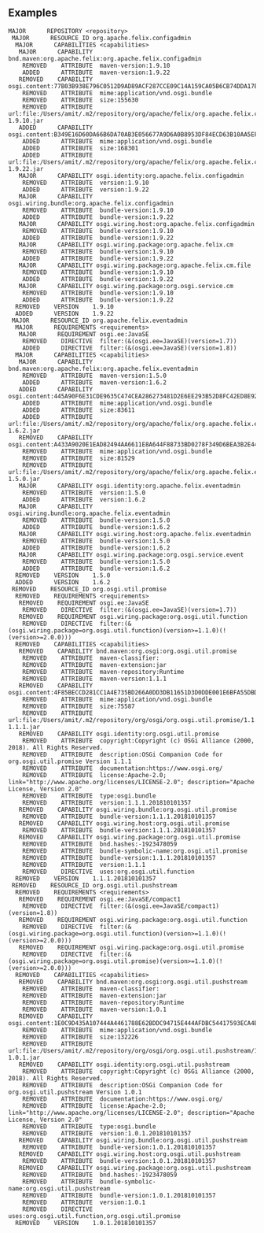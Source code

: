 

## Examples

    MAJOR      REPOSITORY <repository>
	 MAJOR      RESOURCE_ID org.apache.felix.configadmin
	  MAJOR      CAPABILITIES <capabilities>
	   MAJOR      CAPABILITY bnd.maven:org.apache.felix:org.apache.felix.configadmin
	    REMOVED    ATTRIBUTE  maven-version:1.9.10
	    ADDED      ATTRIBUTE  maven-version:1.9.22
	   REMOVED    CAPABILITY osgi.content:77B03B938E796C0512D9AD89ACF287CCE09C14A159CA05B6CB74DDA17E7AB3FA
	    REMOVED    ATTRIBUTE  mime:application/vnd.osgi.bundle
	    REMOVED    ATTRIBUTE  size:155630
	    REMOVED    ATTRIBUTE  url:file:/Users/amit/.m2/repository/org/apache/felix/org.apache.felix.configadmin/1.9.10/org.apache.felix.configadmin-1.9.10.jar
	   ADDED      CAPABILITY osgi.content:B349E16D60DA66B6DA70AB3E056677A9D6A0B8953DF84ECD63B10AA5EF3C5865
	    ADDED      ATTRIBUTE  mime:application/vnd.osgi.bundle
	    ADDED      ATTRIBUTE  size:168301
	    ADDED      ATTRIBUTE  url:file:/Users/amit/.m2/repository/org/apache/felix/org.apache.felix.configadmin/1.9.22/org.apache.felix.configadmin-1.9.22.jar
	   MAJOR      CAPABILITY osgi.identity:org.apache.felix.configadmin
	    REMOVED    ATTRIBUTE  version:1.9.10
	    ADDED      ATTRIBUTE  version:1.9.22
	   MAJOR      CAPABILITY osgi.wiring.bundle:org.apache.felix.configadmin
	    REMOVED    ATTRIBUTE  bundle-version:1.9.10
	    ADDED      ATTRIBUTE  bundle-version:1.9.22
	   MAJOR      CAPABILITY osgi.wiring.host:org.apache.felix.configadmin
	    REMOVED    ATTRIBUTE  bundle-version:1.9.10
	    ADDED      ATTRIBUTE  bundle-version:1.9.22
	   MAJOR      CAPABILITY osgi.wiring.package:org.apache.felix.cm
	    REMOVED    ATTRIBUTE  bundle-version:1.9.10
	    ADDED      ATTRIBUTE  bundle-version:1.9.22
	   MAJOR      CAPABILITY osgi.wiring.package:org.apache.felix.cm.file
	    REMOVED    ATTRIBUTE  bundle-version:1.9.10
	    ADDED      ATTRIBUTE  bundle-version:1.9.22
	   MAJOR      CAPABILITY osgi.wiring.package:org.osgi.service.cm
	    REMOVED    ATTRIBUTE  bundle-version:1.9.10
	    ADDED      ATTRIBUTE  bundle-version:1.9.22
	  REMOVED    VERSION    1.9.10
	  ADDED      VERSION    1.9.22
	 MAJOR      RESOURCE_ID org.apache.felix.eventadmin
	  MAJOR      REQUIREMENTS <requirements>
	   MAJOR      REQUIREMENT osgi.ee:JavaSE
	    REMOVED    DIRECTIVE  filter:(&(osgi.ee=JavaSE)(version=1.7))
	    ADDED      DIRECTIVE  filter:(&(osgi.ee=JavaSE)(version=1.8))
	  MAJOR      CAPABILITIES <capabilities>
	   MAJOR      CAPABILITY bnd.maven:org.apache.felix:org.apache.felix.eventadmin
	    REMOVED    ATTRIBUTE  maven-version:1.5.0
	    ADDED      ATTRIBUTE  maven-version:1.6.2
	   ADDED      CAPABILITY osgi.content:445A90F6E31CDE9635C474CEA286273481D2E6EE293B52D8FC42ED8E927B5604
	    ADDED      ATTRIBUTE  mime:application/vnd.osgi.bundle
	    ADDED      ATTRIBUTE  size:83611
	    ADDED      ATTRIBUTE  url:file:/Users/amit/.m2/repository/org/apache/felix/org.apache.felix.eventadmin/1.6.2/org.apache.felix.eventadmin-1.6.2.jar
	   REMOVED    CAPABILITY osgi.content:A433A9020E1EAD82494AA6611E8A644F88733BD0278F349D6BEA3B2E448DDD71
	    REMOVED    ATTRIBUTE  mime:application/vnd.osgi.bundle
	    REMOVED    ATTRIBUTE  size:81529
	    REMOVED    ATTRIBUTE  url:file:/Users/amit/.m2/repository/org/apache/felix/org.apache.felix.eventadmin/1.5.0/org.apache.felix.eventadmin-1.5.0.jar
	   MAJOR      CAPABILITY osgi.identity:org.apache.felix.eventadmin
	    REMOVED    ATTRIBUTE  version:1.5.0
	    ADDED      ATTRIBUTE  version:1.6.2
	   MAJOR      CAPABILITY osgi.wiring.bundle:org.apache.felix.eventadmin
	    REMOVED    ATTRIBUTE  bundle-version:1.5.0
	    ADDED      ATTRIBUTE  bundle-version:1.6.2
	   MAJOR      CAPABILITY osgi.wiring.host:org.apache.felix.eventadmin
	    REMOVED    ATTRIBUTE  bundle-version:1.5.0
	    ADDED      ATTRIBUTE  bundle-version:1.6.2
	   MAJOR      CAPABILITY osgi.wiring.package:org.osgi.service.event
	    REMOVED    ATTRIBUTE  bundle-version:1.5.0
	    ADDED      ATTRIBUTE  bundle-version:1.6.2
	  REMOVED    VERSION    1.5.0
	  ADDED      VERSION    1.6.2
	 REMOVED    RESOURCE_ID org.osgi.util.promise
	  REMOVED    REQUIREMENTS <requirements>
	   REMOVED    REQUIREMENT osgi.ee:JavaSE
	    REMOVED    DIRECTIVE  filter:(&(osgi.ee=JavaSE)(version=1.7))
	   REMOVED    REQUIREMENT osgi.wiring.package:org.osgi.util.function
	    REMOVED    DIRECTIVE  filter:(&(osgi.wiring.package=org.osgi.util.function)(version>=1.1.0)(!(version>=2.0.0)))
	  REMOVED    CAPABILITIES <capabilities>
	   REMOVED    CAPABILITY bnd.maven:org.osgi:org.osgi.util.promise
	    REMOVED    ATTRIBUTE  maven-classifier:
	    REMOVED    ATTRIBUTE  maven-extension:jar
	    REMOVED    ATTRIBUTE  maven-repository:Runtime
	    REMOVED    ATTRIBUTE  maven-version:1.1.1
	   REMOVED    CAPABILITY osgi.content:4F85BECCD281CC1A4E735BD266A0DD3DB11651D3D0DDE001E6BFA55DBDFDEE83
	    REMOVED    ATTRIBUTE  mime:application/vnd.osgi.bundle
	    REMOVED    ATTRIBUTE  size:75587
	    REMOVED    ATTRIBUTE  url:file:/Users/amit/.m2/repository/org/osgi/org.osgi.util.promise/1.1.1/org.osgi.util.promise-1.1.1.jar
	   REMOVED    CAPABILITY osgi.identity:org.osgi.util.promise
	    REMOVED    ATTRIBUTE  copyright:Copyright (c) OSGi Alliance (2000, 2018). All Rights Reserved.
	    REMOVED    ATTRIBUTE  description:OSGi Companion Code for org.osgi.util.promise Version 1.1.1
	    REMOVED    ATTRIBUTE  documentation:https://www.osgi.org/
	    REMOVED    ATTRIBUTE  license:Apache-2.0; link="http://www.apache.org/licenses/LICENSE-2.0"; description="Apache License, Version 2.0"
	    REMOVED    ATTRIBUTE  type:osgi.bundle
	    REMOVED    ATTRIBUTE  version:1.1.1.201810101357
	   REMOVED    CAPABILITY osgi.wiring.bundle:org.osgi.util.promise
	    REMOVED    ATTRIBUTE  bundle-version:1.1.1.201810101357
	   REMOVED    CAPABILITY osgi.wiring.host:org.osgi.util.promise
	    REMOVED    ATTRIBUTE  bundle-version:1.1.1.201810101357
	   REMOVED    CAPABILITY osgi.wiring.package:org.osgi.util.promise
	    REMOVED    ATTRIBUTE  bnd.hashes:-1923478059
	    REMOVED    ATTRIBUTE  bundle-symbolic-name:org.osgi.util.promise
	    REMOVED    ATTRIBUTE  bundle-version:1.1.1.201810101357
	    REMOVED    ATTRIBUTE  version:1.1.1
	    REMOVED    DIRECTIVE  uses:org.osgi.util.function
	  REMOVED    VERSION    1.1.1.201810101357
	 REMOVED    RESOURCE_ID org.osgi.util.pushstream
	  REMOVED    REQUIREMENTS <requirements>
	   REMOVED    REQUIREMENT osgi.ee:JavaSE/compact1
	    REMOVED    DIRECTIVE  filter:(&(osgi.ee=JavaSE/compact1)(version=1.8))
	   REMOVED    REQUIREMENT osgi.wiring.package:org.osgi.util.function
	    REMOVED    DIRECTIVE  filter:(&(osgi.wiring.package=org.osgi.util.function)(version>=1.1.0)(!(version>=2.0.0)))
	   REMOVED    REQUIREMENT osgi.wiring.package:org.osgi.util.promise
	    REMOVED    DIRECTIVE  filter:(&(osgi.wiring.package=org.osgi.util.promise)(version>=1.1.0)(!(version>=2.0.0)))
	  REMOVED    CAPABILITIES <capabilities>
	   REMOVED    CAPABILITY bnd.maven:org.osgi:org.osgi.util.pushstream
	    REMOVED    ATTRIBUTE  maven-classifier:
	    REMOVED    ATTRIBUTE  maven-extension:jar
	    REMOVED    ATTRIBUTE  maven-repository:Runtime
	    REMOVED    ATTRIBUTE  maven-version:1.0.1
	   REMOVED    CAPABILITY osgi.content:1E0C9D435A107444A4461788E62BDDC94715E444AFDBC54417593ECA4BB50CE2
	    REMOVED    ATTRIBUTE  mime:application/vnd.osgi.bundle
	    REMOVED    ATTRIBUTE  size:132226
	    REMOVED    ATTRIBUTE  url:file:/Users/amit/.m2/repository/org/osgi/org.osgi.util.pushstream/1.0.1/org.osgi.util.pushstream-1.0.1.jar
	   REMOVED    CAPABILITY osgi.identity:org.osgi.util.pushstream
	    REMOVED    ATTRIBUTE  copyright:Copyright (c) OSGi Alliance (2000, 2018). All Rights Reserved.
	    REMOVED    ATTRIBUTE  description:OSGi Companion Code for org.osgi.util.pushstream Version 1.0.1
	    REMOVED    ATTRIBUTE  documentation:https://www.osgi.org/
	    REMOVED    ATTRIBUTE  license:Apache-2.0; link="http://www.apache.org/licenses/LICENSE-2.0"; description="Apache License, Version 2.0"
	    REMOVED    ATTRIBUTE  type:osgi.bundle
	    REMOVED    ATTRIBUTE  version:1.0.1.201810101357
	   REMOVED    CAPABILITY osgi.wiring.bundle:org.osgi.util.pushstream
	    REMOVED    ATTRIBUTE  bundle-version:1.0.1.201810101357
	   REMOVED    CAPABILITY osgi.wiring.host:org.osgi.util.pushstream
	    REMOVED    ATTRIBUTE  bundle-version:1.0.1.201810101357
	   REMOVED    CAPABILITY osgi.wiring.package:org.osgi.util.pushstream
	    REMOVED    ATTRIBUTE  bnd.hashes:-1923478059
	    REMOVED    ATTRIBUTE  bundle-symbolic-name:org.osgi.util.pushstream
	    REMOVED    ATTRIBUTE  bundle-version:1.0.1.201810101357
	    REMOVED    ATTRIBUTE  version:1.0.1
	    REMOVED    DIRECTIVE  uses:org.osgi.util.function,org.osgi.util.promise
	  REMOVED    VERSION    1.0.1.201810101357